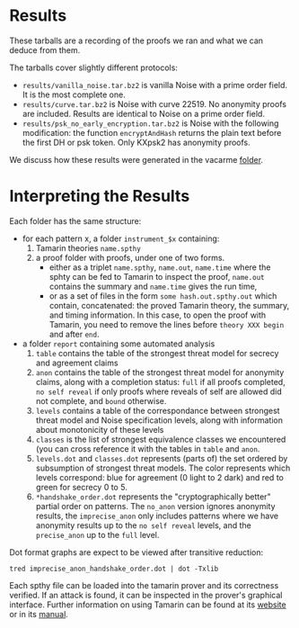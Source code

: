 # Results

These tarballs are a recording of the proofs we ran and what we can deduce from them.

The tarballs cover slightly different protocols:
* `results/vanilla_noise.tar.bz2` is vanilla Noise with a prime order field. It is the most complete one.
* `results/curve.tar.bz2` is Noise with curve 22519. No anonymity proofs are included. Results are identical
to Noise on a prime order field.
* `results/psk_no_early_encryption.tar.bz2` is Noise with the following
  modification: the function `encryptAndHash` returns the plain text before the
  first DH or psk token. Only KXpsk2 has anonymity proofs.

We discuss how these results were generated in the vacarme [folder](https://github.com/symphorien/spectral-noise-analysis-usenix-artifact/tree/master/vacarme). 

# Interpreting the Results

Each folder has the same structure:
* for each pattern x, a folder `instrument_$x` containing:
  1. Tamarin theories `name.spthy`
  2. a proof folder with proofs, under one of two forms.
     * either as a triplet `name.spthy`,
     `name.out`, `name.time` where the sphty can be fed to Tamarin to inspect the
     proof, `name.out` contains the summary and `name.time` gives the run time,
     * or as a set of files in the form `some hash.out.spthy.out` which contain,
     concatenated: the proved Tamarin theory, the summary, and timing
     information. In this case, to open the proof with Tamarin, you need to
     remove the lines before `theory XXX begin` and after `end`.
* a folder `report` containing some automated analysis
  1. `table` contains the table of the strongest threat model for secrecy and
     agreement claims
  2. `anon` contains the table of the strongest threat model for anonymity
     claims, along with a completion status: `full` if all proofs completed, `no
     self reveal` if only proofs where reveals of self are allowed did not
     complete, and `bound` otherwise.
  3. `levels` contains a table of the correspondance between strongest threat
     model and Noise specification levels, along with information about
     monotonicity of these levels
  4. `classes` is the list of strongest equivalence classes we encountered (you can
  cross reference it with the tables in `table` and `anon`.
  5. `levels.dot` and `classes.dot` represents (parts of) the set ordered by
     subsumption of strongest threat models. The color represents which levels
     correspond: blue for agreement (0 light to 2 dark) and red to green for
     secrecy 0 to 5.
  6. `*handshake_order.dot` represents the "cryptographically better" partial order
  on patterns. The `no_anon` version ignores anonymity results, the `imprecise_anon`
  only includes patterns where we have anonymity results up to the `no self reveal` levels,
  and the `precise_anon` up to the `full` level.

Dot format graphs are expect to be viewed after transitive reduction:
```
tred imprecise_anon_handshake_order.dot | dot -Txlib
```

Each spthy file can be loaded into the tamarin prover and its correctness verified. If an attack is found, it can be inspected in the prover's graphical interface. Further information on using Tamarin can be found at its [website](https://tamarin-prover.github.io/) or in its [manual](https://tamarin-prover.github.io/manual/tex/tamarin-manual.pdf).

